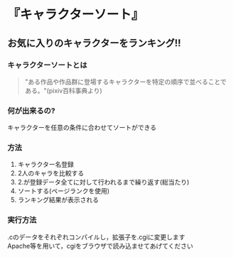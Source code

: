 # 『キャラクターソート』
## お気に入りのキャラクターをランキング!!

### キャラクターソートとは
>"ある作品や作品群に登場するキャラクターを特定の順序で並べることである。"(pixiv百科事典より)  
  
### 何が出来るの?
キャラクターを任意の条件に合わせてソートができる  
  
### 方法
1. キャラクター名登録  
2. 2人のキャラを比較する  
3. 2.が登録データ全てに対して行われるまで繰り返す(総当たり)  
4. ソートする(ページランクを使用)  
5. ランキング結果が表示される  

### 実行方法
.cのデータをそれぞれコンパイルし，拡張子を.cgiに変更します  
Apache等を用いて，cgiをブラウザで読み込ませてあげてください  